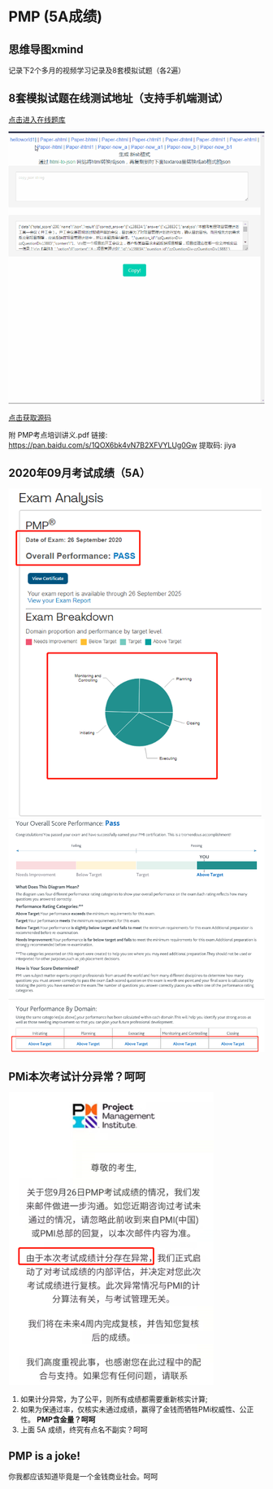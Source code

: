 # PMP (5A成绩)

## 思维导图xmind
记录下2个多月的视频学习记录及8套模拟试题（各2遍）

## 8套模拟试题在线测试地址（支持手机端测试）
[点击进入在线题库](http://172.93.43.131:11000/)

![操作说明](https://raw.githubusercontent.com/emacle/pmpexam/master/public/exam_test.gif)

[点击获取源码](https://github.com/emacle/pmpexam)

附 PMP考点培训讲义.pdf 链接: https://pan.baidu.com/s/1QOX6bk4vN7B2XFVYLUg0Gw 提取码: jiya

## 2020年09月考试成绩（5A）
![5A](https://raw.githubusercontent.com/emacle/pmpexam/master/public/5A.png)
![5A-2](https://raw.githubusercontent.com/emacle/pmpexam/master/public/5A-2.png)

## PMi本次考试计分异常？呵呵

![wrong.png](https://raw.githubusercontent.com/emacle/pmpexam/master/public/wrong.png)

1. 如果计分异常，为了公平，则所有成绩都需要重新核实计算; 
2. 如果为保通过率，仅核实未通过成绩，赢得了金钱而牺牲PMi权威性、公正性。 **PMP含金量？呵呵**
3. 上面 5A 成绩，终究有点名不副实？呵呵

## PMP is a joke!
你我都应该知道毕竟是一个金钱商业社会。呵呵
